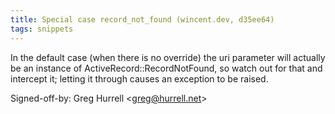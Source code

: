 ```yaml
---
title: Special case record_not_found (wincent.dev, d35ee64)
tags: snippets
---
```


In the default case (when there is no override) the uri parameter will actually be an instance of ActiveRecord::RecordNotFound, so watch out for that and intercept it; letting it through causes an exception to be raised.

Signed-off-by: Greg Hurrell &lt;greg@hurrell.net&gt;

